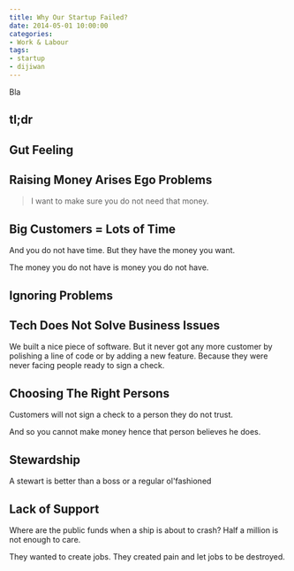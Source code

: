 ```yaml
---
title: Why Our Startup Failed?
date: 2014-05-01 10:00:00
categories:
- Work & Labour
tags:
- startup
- dijiwan
---
```


Bla

<!--more-->

## tl;dr

## Gut Feeling

## Raising Money Arises Ego Problems

> I want to make sure you do not need that money.

## Big Customers = Lots of Time

And you do not have time. But they have the money you want.

The money you do not have is money you do not have.

## Ignoring Problems

## Tech Does Not Solve Business Issues

We built a nice piece of software. But it never got any more customer by polishing a line of code or by adding a new feature.
Because they were never facing people ready to sign a check.

## Choosing The Right Persons

Customers will not sign a check to a person they do not trust.

And so you cannot make money hence that person believes he does.

## Stewardship

A stewart is better than a boss or a regular ol'fashioned 

## Lack of Support

Where are the public funds when a ship is about to crash? Half a million is not enough to care.

They wanted to create jobs. They created pain and let jobs to be destroyed.
